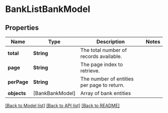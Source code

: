 # BankListBankModel

## Properties
Name | Type | Description | Notes
------------ | ------------- | ------------- | -------------
**total** | **String** | The total number of records available. | 
**page** | **String** | The page index to retrieve. | 
**perPage** | **String** | The number of entities per page to return. | 
**objects** | [BankBankModel] | Array of bank entities | 

[[Back to Model list]](../README.md#documentation-for-models) [[Back to API list]](../README.md#documentation-for-api-endpoints) [[Back to README]](../README.md)


